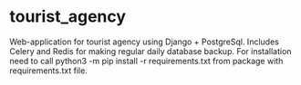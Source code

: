 # tourist_agency
Web-application for tourist agency using Django + PostgreSql. 
Includes Celery and Redis for making regular daily database backup.
For installation need to call python3 -m pip install -r requirements.txt from package with requirements.txt file.
